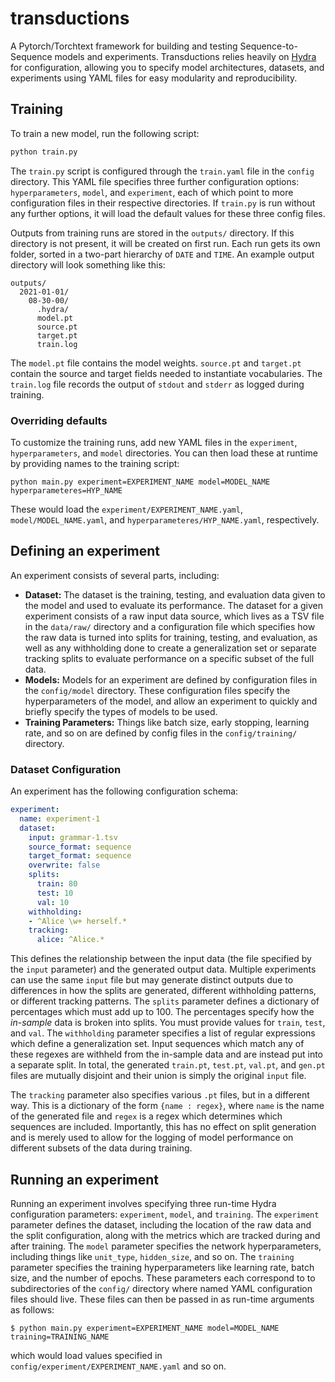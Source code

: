 # transductions

A Pytorch/Torchtext framework for building and testing Sequence-to-Sequence
models and experiments. Transductions relies heavily on 
[Hydra](https://github.com/facebookresearch/hydra) for configuration,
allowing you to specify model architectures, datasets, and experiments using
YAML files for easy modularity and reproducibility.

## Training

To train a new model, run the following script:
```bash
python train.py
```
The `train.py` script is configured through the `train.yaml` file in the `config`
directory. This YAML file specifies three further configuration options: 
`hyperparameters`, `model`, and `experiment`, each of which point to more 
configuration files in their respective directories. If `train.py` is run without
any further options, it will load the default values for these three config
files.

Outputs from training runs are stored in the `outputs/` directory. If this 
directory is not present, it will be created on first run. Each run gets its own
folder, sorted in a two-part hierarchy of `DATE` and `TIME`. An example output
directory will look something like this:
```
outputs/
  2021-01-01/
    08-30-00/
      .hydra/
      model.pt
      source.pt
      target.pt
      train.log
```
The `model.pt` file contains the model weights. `source.pt` and `target.pt`
contain the source and target fields needed to instantiate vocabularies.
The `train.log` file records the output of `stdout` and `stderr` as logged
during training.

### Overriding defaults
To customize the training runs, add new YAML files in the `experiment`, 
`hyperparameters`, and `model` directories. You can then load these at runtime
by providing names to the training script:
```
python main.py experiment=EXPERIMENT_NAME model=MODEL_NAME hyperparameteres=HYP_NAME
```
These would load the `experiment/EXPERIMENT_NAME.yaml`, 
`model/MODEL_NAME.yaml`, and `hyperparameteres/HYP_NAME.yaml`, respectively.

## Defining an experiment

An experiment consists of several parts, including:
- **Dataset:** The dataset is the training, testing, and evaluation data given 
    to the model and used to evaluate its performance. The dataset for a given
    experiment consists of a raw input data source, which lives as a TSV file in
    the `data/raw/` directory and a configuration file which specifies how the
    raw data is turned into splits for training, testing, and evaluation, as well
    as any withholding done to create a generalization set or separate tracking
    splits to evaluate performance on a specific subset of the full data.
- **Models:** Models for an experiment are defined by configuration files in the
    `config/model` directory. These configuration files specify the hyperparameters
    of the model, and allow an experiment to quickly and briefly specify the
    types of models to be used.
- **Training Parameters:** Things like batch size, early stopping, learning rate,
    and so on are defined by config files in the `config/training/` directory.

### Dataset Configuration

An experiment has the following configuration schema:
```YAML
experiment:
  name: experiment-1 
  dataset:
    input: grammar-1.tsv
    source_format: sequence
    target_format: sequence
    overwrite: false
    splits:
      train: 80
      test: 10
      val: 10
    withholding:
    - ^Alice \w+ herself.*
    tracking:
      alice: ^Alice.*
```

This defines the relationship between the input data (the file specified by the 
`input` parameter) and the generated output data. Multiple experiments can use
the same `input` file but may generate distinct outputs due to differences in 
how the splits are generated, different withholding patterns, or different 
tracking patterns. The `splits` parameter defines a dictionary of percentages
which must add up to 100. The percentages specify how the *in-sample* data
is broken into splits. You must provide values for `train`, `test`, and `val`.
The `withholding` parameter specifies a list of regular expressions which
define a generalization set. Input sequences which match any of these regexes
are withheld from the in-sample data and are instead put into a separate split.
In total, the generated `train.pt`, `test.pt`, `val.pt`, and `gen.pt` files
are mutually disjoint and their union is simply the original `input` file.

The `tracking` parameter also specifies various `.pt` files, but in a different
way. This is a dictionary of the form `{name : regex}`, where `name` is the name
of the generated file and `regex` is a regex which determines which sequences
are included. Importantly, this has no effect on split generation and is merely
used to allow for the logging of model performance on different subsets of the
data during training.

## Running an experiment

Running an experiment involves specifying three run-time Hydra configuration 
parameters: `experiment`, `model`, and `training`. The `experiment` parameter
defines the dataset, including the location of the raw data and the split 
configuration, along with the metrics which are tracked during and after 
training. The `model` parameter specifies the network hyperparameters, including
things like `unit_type`, `hidden_size`, and so on. The `training` parameter 
specifies the training hyperparameters like learning rate, batch size, and the 
number of epochs. These parameters each correspond to to subdirectories of the
`config/` directory where named YAML configuration files should live. These
files can then be passed in as run-time arguments as follows:
```
$ python main.py experiment=EXPERIMENT_NAME model=MODEL_NAME training=TRAINING_NAME
```
which would load values specified in `config/experiment/EXPERIMENT_NAME.yaml` 
and so on.
